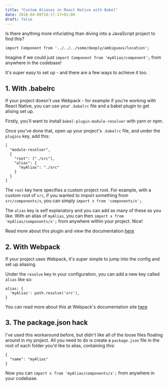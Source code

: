 ```yaml
---
title: "Custom Aliases in React Native with Babel"
date: 2018-04-09T10:17:17+01:00
draft: false
---
```


Is there anything more infuriating than diving into a JavaScript project to find this?

```
import Component from '../../../some/deeply/ambiguous/location';
```

Imagine if we could just `import Component from 'myAlias/component';` from anywhere in the codebase!

It's super easy to set up - and there are a few ways to achieve it too.

## 1. With .babelrc

If your project doesn't use Webpack - for example if you're working with React Native, you can use your `.babelrc` file and a babel plugin to get alising set up.

Firstly, you'll want to install `babel-plugin-module-resolver` with yarn or npm.

Once you've done that, open up your project's `.babelrc` file, and under the `plugins` key, add this:

```
[
  "module-resolver",
  {
    "root": ["./src"],
    "alias": {
      "myAlias": "./src"
    }
  }
]
```

The `root` key here specifies a custom project root. For example, with a custom root of `src`, if you wanted to import something from `src/components/x`, you can simply `import x from 'components/x';`.

The `alias` key is self explanatory and you can add as many of these as you like. With an alias of `myAlias`, you can then `import x from 'myAlias/components/x';` from anywhere within your project. Nice!

Read more about this plugin and view the documentation [here](https://github.com/tleunen/babel-plugin-module-resolver)

## 2. With Webpack

If your project uses Webpack, it's super simple to jump into the config and set up aliasing.

Under the `resolve` key in your configuration, you can add a new key called `alias` like so:

```
alias: {
  'myAlias': path.resolve('src'),
}
```

You can read more about this at Webpack's documentation site [here](https://webpack.js.org/configuration/resolve/#resolve-alias)

## 3. The package.json hack

I've used this workaround before, but didn't like all of the loose files floating around in my project. All you need to do is create a `package.json` file in the root of each folder you'd like to alias, containing this:

```
{
  "name": "myAlias"
}
```

Now you can `import x from 'myAlias/components/x';` from anywhere in your codebase.
